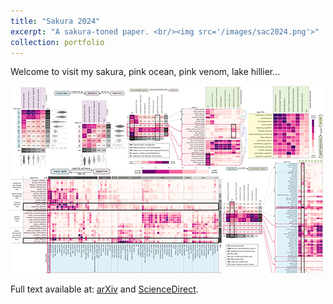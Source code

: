 ```yaml
---
title: "Sakura 2024"
excerpt: "A sakura-toned paper. <br/><img src='/images/sac2024.png'>"
collection: portfolio
---
```


Welcome to visit my sakura, pink ocean, pink venom, lake hillier... 

<img src="/images/sac2024.png" alt="Sakura 2024" width="500"/>

Full text available at: [arXiv](https://arxiv.org/abs/2411.08734) and [ScienceDirect](https://www-sciencedirect-com.libproxy1.nus.edu.sg/science/article/pii/S037877882401363X).
